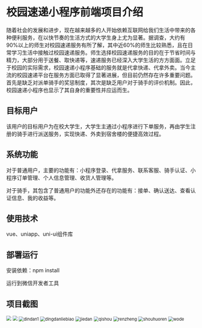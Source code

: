 # 校园速递小程序前端项目介绍

随着社会的发展和进步，现在越来越多的人开始依赖互联网给我们生活中带来的各种便利服务，在以快节奏的生活方式的大学生身上尤为显著。据调查，大约有90%以上的师生对校园速递服务有所了解，其中近60%的师生比较熟悉，且在日常学习生活中接触过校园速递服务。师生选择校园速递服务的目的在于节省时间与精力，大部分用于送餐、取快递等，速递服务已经深入大学生活的方方面面。立足于校园的实际需求，校园速递小程序基础的服务就是代拿快递、代拿外卖。当今主流的校园速递平台在服务方面已取得了显著进展，但目前仍然存在许多重要问题。首先是缺乏对派单骑手的奖惩制度，其次是缺乏用户对于骑手的评价机制。因此，校园速递小程序也显示了其自身的重要性并应运而生。

## 目标用户

该用户的目标用户为在校大学生，大学生主通过小程序进行下单服务，再由学生注册的骑手进行派送服务，实现快递、外卖到宿舍楼的便捷高效过程。

## 系统功能

对于普通用户，主要的功能有：小程序登录、代拿服务、联系客服、骑手认证、小程序订单管理、个人信息管理、收货人管理等。

对于骑手，其包含了普通用户的功能外还存在的功能有：接单、确认送达、查看认证信息、我的收益等。

## 使用技术

vue、uniapp、uni-ui组件库

## 部署运行

安装依赖：npm install

运行到微信开发者工具

## 项目截图

<img src="./static\readme\shouye.png" style="zoom:80%;" />

<img src="./static\readme\daina.png" style="zoom:80%;" />

<img src="./static\readme\dindan1.png" alt="dindan1" style="zoom:80%;" />

<img src="./static\readme\dingdanliebiao.png" alt="dingdanliebiao" style="zoom:80%;" />

<img src="./static\readme\jiedan.png" alt="jiedan" style="zoom:80%;" />

<img src="./static\readme\qishou.png" alt="qishou" style="zoom:80%;" />

<img src="./static\readme\renzheng.png" alt="renzheng" style="zoom:80%;" />

<img src="./static\readme\shouhuoren.png" alt="shouhuoren" style="zoom:80%;" />

<img src="./static\readme\wode.png" alt="wode" style="zoom:80%;" />